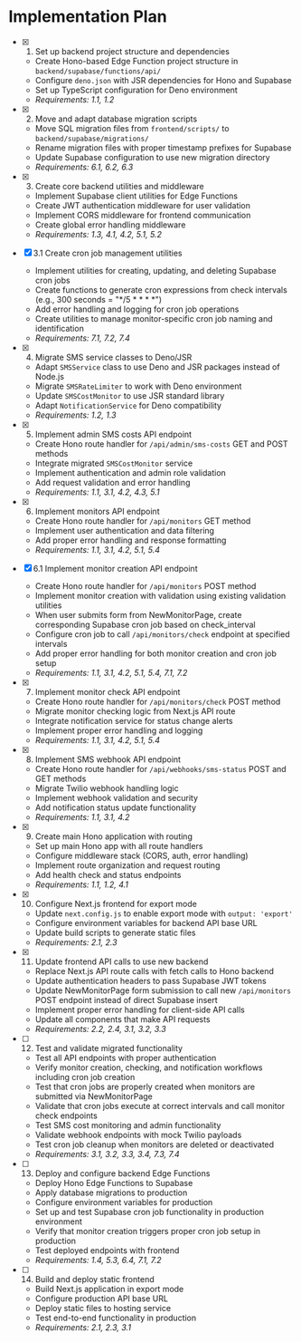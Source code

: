 # Implementation Plan

- [x] 1. Set up backend project structure and dependencies
  - Create Hono-based Edge Function project structure in `backend/supabase/functions/api/`
  - Configure `deno.json` with JSR dependencies for Hono and Supabase
  - Set up TypeScript configuration for Deno environment
  - _Requirements: 1.1, 1.2_

- [x] 2. Move and adapt database migration scripts
  - Move SQL migration files from `frontend/scripts/` to `backend/supabase/migrations/`
  - Rename migration files with proper timestamp prefixes for Supabase
  - Update Supabase configuration to use new migration directory
  - _Requirements: 6.1, 6.2, 6.3_

- [x] 3. Create core backend utilities and middleware
  - Implement Supabase client utilities for Edge Functions
  - Create JWT authentication middleware for user validation
  - Implement CORS middleware for frontend communication
  - Create global error handling middleware
  - _Requirements: 1.3, 4.1, 4.2, 5.1, 5.2_

- [x] 3.1 Create cron job management utilities
  - Implement utilities for creating, updating, and deleting Supabase cron jobs
  - Create functions to generate cron expressions from check intervals (e.g., 300 seconds = "*/5 * * * *")
  - Add error handling and logging for cron job operations
  - Create utilities to manage monitor-specific cron job naming and identification
  - _Requirements: 7.1, 7.2, 7.4_

- [x] 4. Migrate SMS service classes to Deno/JSR
  - Adapt `SMSService` class to use Deno and JSR packages instead of Node.js
  - Migrate `SMSRateLimiter` to work with Deno environment
  - Update `SMSCostMonitor` to use JSR standard library
  - Adapt `NotificationService` for Deno compatibility
  - _Requirements: 1.2, 1.3_

- [x] 5. Implement admin SMS costs API endpoint
  - Create Hono route handler for `/api/admin/sms-costs` GET and POST methods
  - Integrate migrated `SMSCostMonitor` service
  - Implement authentication and admin role validation
  - Add request validation and error handling
  - _Requirements: 1.1, 3.1, 4.2, 4.3, 5.1_

- [x] 6. Implement monitors API endpoint
  - Create Hono route handler for `/api/monitors` GET method
  - Implement user authentication and data filtering
  - Add proper error handling and response formatting
  - _Requirements: 1.1, 3.1, 4.2, 5.1, 5.4_

- [x] 6.1 Implement monitor creation API endpoint
  - Create Hono route handler for `/api/monitors` POST method
  - Implement monitor creation with validation using existing validation utilities
  - When user submits form from NewMonitorPage, create corresponding Supabase cron job based on check_interval
  - Configure cron job to call `/api/monitors/check` endpoint at specified intervals
  - Add proper error handling for both monitor creation and cron job setup
  - _Requirements: 1.1, 3.1, 4.2, 5.1, 5.4, 7.1, 7.2_

- [x] 7. Implement monitor check API endpoint
  - Create Hono route handler for `/api/monitors/check` POST method
  - Migrate monitor checking logic from Next.js API route
  - Integrate notification service for status change alerts
  - Implement proper error handling and logging
  - _Requirements: 1.1, 3.1, 4.2, 5.1, 5.4_

- [x] 8. Implement SMS webhook API endpoint
  - Create Hono route handler for `/api/webhooks/sms-status` POST and GET methods
  - Migrate Twilio webhook handling logic
  - Implement webhook validation and security
  - Add notification status update functionality
  - _Requirements: 1.1, 3.1, 4.2_

- [x] 9. Create main Hono application with routing
  - Set up main Hono app with all route handlers
  - Configure middleware stack (CORS, auth, error handling)
  - Implement route organization and request routing
  - Add health check and status endpoints
  - _Requirements: 1.1, 1.2, 4.1_

- [x] 10. Configure Next.js frontend for export mode
  - Update `next.config.js` to enable export mode with `output: 'export'`
  - Configure environment variables for backend API base URL
  - Update build scripts to generate static files
  - _Requirements: 2.1, 2.3_

- [x] 11. Update frontend API calls to use new backend
  - Replace Next.js API route calls with fetch calls to Hono backend
  - Update authentication headers to pass Supabase JWT tokens
  - Update NewMonitorPage form submission to call new `/api/monitors` POST endpoint instead of direct Supabase insert
  - Implement proper error handling for client-side API calls
  - Update all components that make API requests
  - _Requirements: 2.2, 2.4, 3.1, 3.2, 3.3_

- [ ] 12. Test and validate migrated functionality
  - Test all API endpoints with proper authentication
  - Verify monitor creation, checking, and notification workflows including cron job creation
  - Test that cron jobs are properly created when monitors are submitted via NewMonitorPage
  - Validate that cron jobs execute at correct intervals and call monitor check endpoints
  - Test SMS cost monitoring and admin functionality
  - Validate webhook endpoints with mock Twilio payloads
  - Test cron job cleanup when monitors are deleted or deactivated
  - _Requirements: 3.1, 3.2, 3.3, 3.4, 7.3, 7.4_

- [ ] 13. Deploy and configure backend Edge Functions
  - Deploy Hono Edge Functions to Supabase
  - Apply database migrations to production
  - Configure environment variables for production
  - Set up and test Supabase cron job functionality in production environment
  - Verify that monitor creation triggers proper cron job setup in production
  - Test deployed endpoints with frontend
  - _Requirements: 1.4, 5.3, 6.4, 7.1, 7.2_

- [ ] 14. Build and deploy static frontend
  - Build Next.js application in export mode
  - Configure production API base URL
  - Deploy static files to hosting service
  - Test end-to-end functionality in production
  - _Requirements: 2.1, 2.3, 3.1_